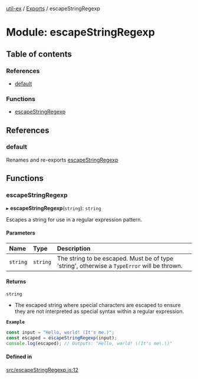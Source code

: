 [util-ex](../README.md) / [Exports](../modules.md) / escapeStringRegexp

# Module: escapeStringRegexp

## Table of contents

### References

- [default](escapeStringRegexp.md#default)

### Functions

- [escapeStringRegexp](escapeStringRegexp.md#escapestringregexp)

## References

### default

Renames and re-exports [escapeStringRegexp](escapeStringRegexp.md#escapestringregexp)

## Functions

### escapeStringRegexp

▸ **escapeStringRegexp**(`string`): `string`

Escapes a string for use in a regular expression pattern.

#### Parameters

| Name | Type | Description |
| :------ | :------ | :------ |
| `string` | `string` | The string to be escaped. Must be of type 'string', otherwise a `TypeError` will be thrown. |

#### Returns

`string`

- The escaped string where special characters are escaped to ensure they are not interpreted as special syntax within a regular expression.

**`Example`**

```ts
const input = "Hello, world! (It's me.)";
const escaped = escapeStringRegexp(input);
console.log(escaped); // Outputs: "Hello, world! \(It's me\.\)"
```

#### Defined in

[src/escapeStringRegexp.js:12](https://github.com/snowyu/util-ex.js/blob/5250ebf/src/escapeStringRegexp.js#L12)
